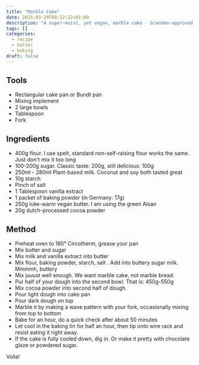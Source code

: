```yaml
---
title: "Marble Cake"
date: 2025-03-29T08:12:22+01:00
description: "A super-moist, yet vegan, marble cake - Grandma-approved!"
tags: []
categories:
  - recipe
  - batter
  - baking
draft: false
---
```


## Tools

- Rectangular cake pan or Bundt pan
- Mixing implement
- 2 large bowls
- Tablespoon
- Fork

## Ingredients

- 400g flour. I use spelt, standard non-self-raising flour works the same. Just don't mix it too long
- 100-200g sugar. Classic taste: 200g, still delicious: 100g
- 250ml - 280ml Plant-based milk. Coconut and soy both tasted great
- 10g starch
- Pinch of salt
- 1 Tablespoon vanilla extract
- 1 packet of baking powder (in Germany: 17g)
- 250g luke-warm vegan butter. I am using the green Alsan
- 20g dutch-processed cocoa powder

## Method

- Preheat oven to 180° Circotherm, grease your pan
- Mix butter and sugar
- Mix milk and vanilla extract into butter
- Mix flour, baking powder, starch, salt . Add into buttery sugar milk. Mmmmh, buttery
- Mix juuust well enough. We want marble cake, not marble bread.
- Pur half of your dough into the second bowl. That is: 450g-550g
- Mix cocoa powder into second half of dough.
- Pour light dough into cake pan
- Pour dark dough on top
- Marble it by making a wave pattern with your fork, occasionally mixing from top to bottom
- Bake for an hour, do a quick check after about 50 minutes
- Let cool in the baking tin for half an hour, then tip onto wire rack and resist eating it right away.
- If the cake is fully cooled down, dig in. Or make it pretty with chocolate glaze or powdered sugar.

Voila!